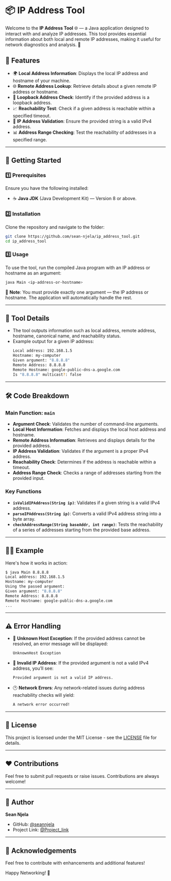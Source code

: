 # 📦 IP Address Tool

Welcome to the **IP Address Tool** 🌐 — a Java application designed to interact with and analyze IP addresses. This tool provides essential information about both local and remote IP addresses, making it useful for network diagnostics and analysis. 🚀

## 📝 Features

- 🌍 **Local Address Information**: Displays the local IP address and hostname of your machine.
- 🌐 **Remote Address Lookup**: Retrieve details about a given remote IP address or hostname.
- 🔄 **Loopback Address Check**: Identify if the provided address is a loopback address.
- 📈 **Reachability Test**: Check if a given address is reachable within a specified timeout.
- 🔢 **IP Address Validation**: Ensure the provided string is a valid IPv4 address.
- 📊 **Address Range Checking**: Test the reachability of addresses in a specified range.

---

## 🚀 Getting Started

### 1️⃣ **Prerequisites**

Ensure you have the following installed:

- ☕ **Java JDK** (Java Development Kit) — Version 8 or above.

### 2️⃣ **Installation**

Clone the repository and navigate to the folder:

```bash
git clone https://github.com/sean-njela/ip_address_tool.git 
cd ip_address_tool
```

### 3️⃣ **Usage**

To use the tool, run the compiled Java program with an IP address or hostname as an argument:

```bash
java Main <ip-address-or-hostname>
```

🛑 **Note**: You must provide exactly one argument — the IP address or hostname. The application will automatically handle the rest.

---

## 📂 Tool Details

- The tool outputs information such as local address, remote address, hostname, canonical name, and reachability status.
- Example output for a given IP address:
  ```bash
  Local address: 192.168.1.5
  Hostname: my-computer
  Given argument: "8.8.8.8"
  Remote Address: 8.8.8.8
  Remote Hostname: google-public-dns-a.google.com
  Is "8.8.8.8" multicast?: false
  ```

---

## 🛠️ Code Breakdown

### Main Function: `main`

- **Argument Check**: Validates the number of command-line arguments.
- **Local Host Information**: Fetches and displays the local host address and hostname.
- **Remote Address Information**: Retrieves and displays details for the provided address.
- **IP Address Validation**: Validates if the argument is a proper IPv4 address.
- **Reachability Check**: Determines if the address is reachable within a timeout.
- **Address Range Check**: Checks a range of addresses starting from the provided input.

### Key Functions

- **`isValidIPAddress(String ip)`**: Validates if a given string is a valid IPv4 address.
- **`parseIPAddress(String ip)`**: Converts a valid IPv4 address string into a byte array.
- **`checkAddressRange(String baseAddr, int range)`**: Tests the reachability of a series of addresses starting from the provided base address.

---

## 🧑‍💻 Example

Here's how it works in action:

```bash
$ java Main 8.8.8.8
Local address: 192.168.1.5
Hostname: my-computer
Using the passed argument:
Given argument: "8.8.8.8"
Remote Address: 8.8.8.8
Remote Hostname: google-public-dns-a.google.com
...
```

---

## ⚠️ Error Handling

- 🚫 **Unknown Host Exception**: If the provided address cannot be resolved, an error message will be displayed:
  
  ```bash
  UnknownHost Exception
  ```

- 🛑 **Invalid IP Address**: If the provided argument is not a valid IPv4 address, you’ll see:
  
  ```bash
  Provided argument is not a valid IP address.
  ```

- 🕐 **Network Errors**: Any network-related issues during address reachability checks will yield:
  
  ```bash
  A network error occurred!
  ```

---

## 📜 License

This project is licensed under the MIT License - see the [LICENSE](LICENSE) file for details.

---

## ❤️ Contributions

Feel free to submit pull requests or raise issues. Contributions are always welcome!

---

## 👤 Author

**Sean Njela**

- GitHub: [@seannjela](https://github.com/sean-njela/ip_address_tool.git)
- Project Link: [@Project_link](https://roadmap.sh/projects/ip-address-tool)

---

## 🎉 Acknowledgements

Feel free to contribute with enhancements and additional features!

Happy Networking! 🎉

